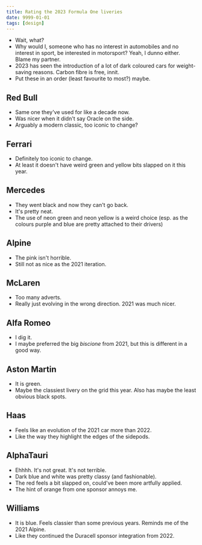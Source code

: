 ```yaml
---
title: Rating the 2023 Formula One liveries
date: 9999-01-01
tags: [design]
---
```


- Wait, what?
- Why would I, someone who has no interest in automobiles and no interest in sport, be interested in motorsport? Yeah, I dunno either. Blame my partner.
- 2023 has seen the introduction of a lot of dark coloured cars for weight-saving reasons. Carbon fibre is free, innit.
- Put these in an order (least favourite to most?) maybe.

## Red Bull

- Same one they've used for like a decade now.
- Was nicer when it didn't say Oracle on the side.
- Arguably a modern classic, too iconic to change?

## Ferrari

- Definitely too iconic to change.
- At least it doesn't have weird green and yellow bits slapped on it this year.

## Mercedes

- They went black and now they can't go back.
- It's pretty neat.
- The use of neon green and neon yellow is a weird choice (esp. as the colours purple and blue are pretty attached to their drivers)

## Alpine

- The pink isn't horrible.
- Still not as nice as the 2021 iteration.

## McLaren

- Too many adverts.
- Really just evolving in the wrong direction. 2021 was much nicer.

## Alfa Romeo

- I dig it.
- I maybe preferred the big _biscione_ from 2021, but this is different in a good way.

## Aston Martin

- It is green.
- Maybe the classiest livery on the grid this year. Also has maybe the least obvious black spots.

## Haas

- Feels like an evolution of the 2021 car more than 2022.
- Like the way they highlight the edges of the sidepods.

## AlphaTauri

- Ehhhh. It's not great. It's not terrible.
- Dark blue and white was pretty classy (and fashionable).
- The red feels a bit slapped on, could've been more artfully applied.
- The hint of orange from one sponsor annoys me.

## Williams

- It is blue. Feels classier than some previous years. Reminds me of the 2021 Alpine.
- Like they continued the Duracell sponsor integration from 2022.
